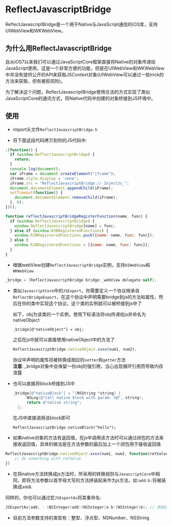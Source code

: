 # ReflectJavascriptBridge
ReflectJavascriptBridge是一个用于Native与JavaScript通信的iOS库，支持UIWebView和WKWebView。  

## 为什么用ReflectJavascriptBridge
自从iOS7以来我们可以通过JavaScriptCore框架直接将Native的对象传递给JavaScript使用，这是一个非常方便的功能，但是在UIWebView和WKWebView中并没有提供公开的API来获取JSContext对象(UIWebView可以通过一些trick的方法来获取，但有被拒风险)。  

为了解决这个问题，ReflectJavascriptBridge使用合法的方式实现了类似JavaScriptCore的通讯方式，将Native代码中创建的对象桥接到JS环境中。

## 使用
- import头文件`ReflectJavascriptBridge.h`

- 将下面这段代码拷贝到你的JS代码中:
```javascript
;(function() {
  if (window.ReflectJavascriptBridge) {
    return;
  }
  console.log(document);
  var iFrame = document.createElement("iframe");
  iFrame.style.display = 'none';
  iFrame.src = "ReflectJavascriptBridge://_InjectJs_";
  document.documentElement.appendChild(iFrame);
  setTimeout(function() {
    document.documentElement.removeChild(iFrame);
  }, 0);
})();

function reflectJavascriptBridgeRegisterFunction(name, func) {
  if (window.ReflectJavascriptBridge) {
    window.ReflectJavascriptBridge[name] = func;
  } else if (window.RJBRegisteredFunctions) {
    window.RJBRegisteredFunctions.push({name: name, func: func});
  } else {
    window.RJBRegisteredFunctions = [{name: name, func: func}];
  }
}
```

- 根据webView创建`ReflectJavascriptBridge`实例，支持`UIWebView`和`WKWebView`
```objective-c
_bridge = [ReflectJavascriptBridge bridge:_webView delegate:self];
```

- 类似`JavascriptCore`中的`JSExport`，你需要定义一个协议继承自`ReflectBridgeExport`，在这个协议中声明需要bridge到js的方法和属性，然后在你的类中实现这个协议，这个类的实例就可以被桥接到js中了

  如下，obj为该类的一个实例，使用下标语法将obj传递给js并命名为nativeObject

  ```
  _bridge[@"nativeObject"] = obj;
  ```
  之后在js中就可以直接使用nativeObject中的方法了
  ```javascript
  ReflectJavascriptBridge.nativeObject.xxxx(num1, num2);
  ```
  协议中声明的属性将被转换成相应的`setter`和`getter`方法  
  **注意**: _bridge对象中会保留一份obj的强引用，当心出现循环引用而导致内存泄露

- 也可以直接将block桥接到JS中
  ```objective-c
  _bridge[@"nativeBlock"] = ^(NSString *string) {
        NSLog(@"call native block with param: %@", string);
        return @"native string";
    };
  ```
  在JS中直接调用该block即可
  ```
  ReflectJavascriptBridge.nativeBlock("hello");
  ```

- 如果native对象的方法有返回值，在js中调用该方法时可以通过闭包的方法来接收返回值，具体的做法是在方法参数的最后加上一个闭包用于接收返回值
```javascript
ReflectJavascriptBridge.nativeObject.xxxx(num1, num2, function(retValue) {
	// do something with retValue
})
```

- 在将native方法转换成js方法时，所采用的转换规则与`JavascriptCore`中相同，即将方法参数以首字母大写的方法拼装起来作为js方法，如:`add:b:`将被装换成`addB`.  

同样的，你也可以通过宏`JSExportAs`将其重命名: 
```objective-c
JSExportAs(add, - (NSInteger)add:(NSInteger)a b:(NSInteger)b); // 添加在协议中，将add:b:命名为add
```

- 目前方法参数支持的类型有：整型、浮点型、NSNumber、NSString
